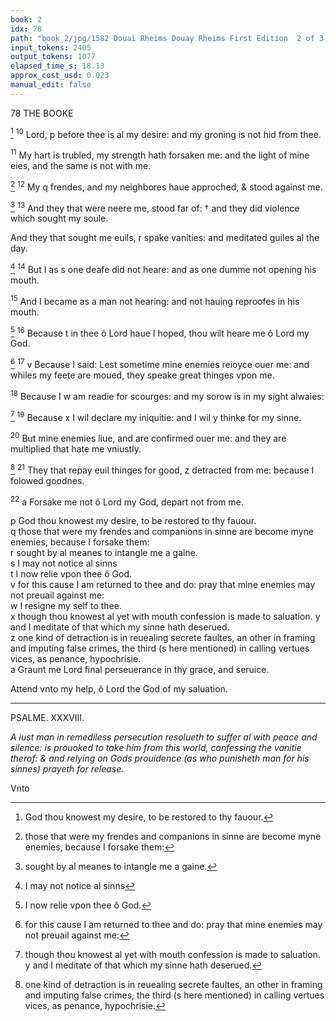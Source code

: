 ```yaml
---
book: 2
idx: 78
path: "book_2/jpg/1582 Douai Rheims Douay Rheims First Edition  2 of 3 1610 Old Testament.pdf-78.jpg"
input_tokens: 2405
output_tokens: 1077
elapsed_time_s: 18.13
approx_cost_usd: 0.023
manual_edit: false
---
```

78 THE BOOKE

[^1] <sup>10</sup> Lord, p before thee is al my desire: and my groning is not hid from thee.

<sup>11</sup> My hart is trubled, my strength hath forsaken me: and the light of mine eies, and the same is not with me.

[^2] <sup>12</sup> My q frendes, and my neighbores haue approched, & stood against me.

[^3] <sup>13</sup> And they that were neere me, stood far of: † and they did violence which sought my soule.

And they that sought me euils, r spake vanities: and meditated guiles al the day.

[^4] <sup>14</sup> But I as s one deafe did not heare: and as one dumme not opening his mouth.

<sup>15</sup> And I became as a man not hearing: and not hauing reproofes in his mouth.

[^5] <sup>16</sup> Because t in thee ô Lord haue I hoped, thou wilt heare me ô Lord my God.

[^6] <sup>17</sup> v Because I said: Lest sometime mine enemies reioyce ouer me: and whiles my feete are moued, they speake great thinges vpon me.

<sup>18</sup> Because I w am readie for scourges: and my sorow is in my sight alwaies:

[^7] <sup>19</sup> Because x I wil declare my iniquitie: and I wil y thinke for my sinne.

<sup>20</sup> But mine enemies liue, and are confirmed ouer me: and they are multiplied that hate me vniustly.

[^8] <sup>21</sup> They that repay euil thinges for good, z detracted from me: because I folowed goodnes.

<sup>22</sup> a Forsake me not ô Lord my God, depart not from me.

<aside>p God thou knowest my desire, to be restored to thy fauour.</aside>

<aside>q those that were my frendes and companions in sinne are become myne enemies, because I forsake them:</aside>

<aside>r sought by al meanes to intangle me a gaine.</aside>

<aside>s I may not notice al sinns</aside>

<aside>t I now relie vpon thee ô God.</aside>

<aside>v for this cause I am returned to thee and do: pray that mine enemies may not preuail against me:</aside>

<aside>w I resigne my self to thee.</aside>

<aside>x though thou knowest al yet with mouth confession is made to saluation. y and I meditate of that which my sinne hath deserued.</aside>

<aside>z one kind of detraction is in reuealing secrete faultes, an other in framing and imputing false crimes, the third (s here mentioned) in calling vertues vices, as penance, hypochrisie.</aside>

<aside>a Graunt me Lord final perseuerance in thy grace, and seruice.</aside>

Attend vnto my help, ô Lord the God of my saluation.

---

PSALME. XXXVIII.

*A iust man in remediless persecution resolueth to suffer al with peace and silence: is prouoked to take him from this world, confessing the vanitie therof: & and relying on Gods prouidence (as who punisheth man for his sinnes) prayeth for release.*

Vnto

[^1]: God thou knowest my desire, to be restored to thy fauour.

[^2]: those that were my frendes and companions in sinne are become myne enemies, because I forsake them:

[^3]: sought by al meanes to intangle me a gaine.

[^4]: I may not notice al sinns

[^5]: I now relie vpon thee ô God.

[^6]: for this cause I am returned to thee and do: pray that mine enemies may not preuail against me:

[^7]: though thou knowest al yet with mouth confession is made to saluation. y and I meditate of that which my sinne hath deserued.

[^8]: one kind of detraction is in reuealing secrete faultes, an other in framing and imputing false crimes, the third (s here mentioned) in calling vertues vices, as penance, hypochrisie.